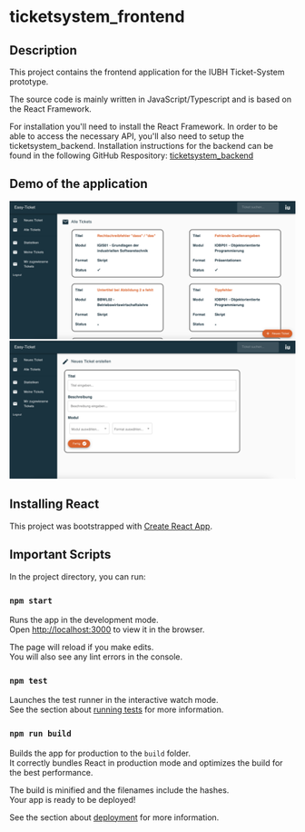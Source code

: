 # ticketsystem_frontend

## Description

This project contains the frontend application for the IUBH Ticket-System prototype.

The source code is mainly written in JavaScript/Typescript and is based on the React Framework.

For installation you'll need to install the React Framework. In order to be able to access the necessary API, you'll also need to setup the ticketsystem_backend. Installation instructions for the backend can be found in the following GitHub Respository: [ticketsystem_backend](https://github.com/Seraphim0815/ticketsystem_backend)



## Demo of the application
![Tickets Overview](./public/media/Tickets_Overview.png "Tickets Overview")
![Create new tickets](./public/media/New_Ticket.png "Create a new ticket")



## Installing React

This project was bootstrapped with [Create React App](https://github.com/facebook/create-react-app).


## Important Scripts

In the project directory, you can run:

### `npm start`

Runs the app in the development mode.\
Open [http://localhost:3000](http://localhost:3000) to view it in the browser.

The page will reload if you make edits.\
You will also see any lint errors in the console.

### `npm test`

Launches the test runner in the interactive watch mode.\
See the section about [running tests](https://facebook.github.io/create-react-app/docs/running-tests) for more information.

### `npm run build`

Builds the app for production to the `build` folder.\
It correctly bundles React in production mode and optimizes the build for the best performance.

The build is minified and the filenames include the hashes.\
Your app is ready to be deployed!

See the section about [deployment](https://facebook.github.io/create-react-app/docs/deployment) for more information.
